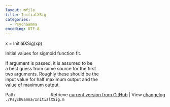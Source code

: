 ```yaml
---
layout: mfile
title: InitialXSig
categories:
  - PsychGamma
encoding: UTF-8
---
```


x = InitialXSig(xp)  

Initial values for sigmoid function fit.  

If argument is passed, it is assumed to be  
a best guess from some source for the first  
two arguments.  Roughly these should be the  
input value for half maximum output and the  
value of maximum output.  


<div class="code_header" style="text-align:right;">
  <span style="float:left;">Path&nbsp;&nbsp;</span> <span class="counter">Retrieve <a href=
  "https://raw.github.com/Psychtoolbox-3/Psychtoolbox-3/beta/./PsychGamma/InitialXSig.m">current version from GitHub</a> | View <a href=
  "https://github.com/Psychtoolbox-3/Psychtoolbox-3/commits/beta/./PsychGamma/InitialXSig.m">changelog</a></span>
</div>
<div class="code">
  <code>./PsychGamma/InitialXSig.m</code>
</div>
